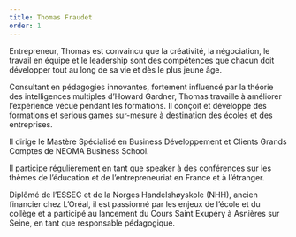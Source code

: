 ```yaml
---
title: Thomas Fraudet
order: 1
---
```


Entrepreneur, Thomas est convaincu que la créativité, la négociation, le travail en équipe et le leadership sont des compétences que chacun doit développer tout au long de sa vie et dès le plus jeune âge.

Consultant en pédagogies innovantes, fortement influencé par la théorie des intelligences multiples d’Howard Gardner, Thomas travaille à améliorer l’expérience vécue pendant les formations. Il conçoit et développe des formations et serious games sur-mesure à destination des écoles et des entreprises.

Il dirige le Mastère Spécialisé en Business Développement et Clients Grands Comptes de NEOMA Business School.

Il participe régulièrement en tant que speaker à des conférences sur les thèmes de l’éducation et de l’entrepreneuriat en France et à l’étranger.

Diplômé de l’ESSEC et de la Norges Handelshøyskole (NHH), ancien financier chez L’Oréal, il est passionné par les enjeux de l’école et du collège et a participé au lancement du Cours Saint Exupéry à Asnières sur Seine, en tant que responsable pédagogique.
